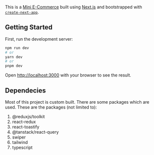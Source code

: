 This is a [Mini E-Commerce](https://mini-commerce-five.vercel.app/) built using [Next.js](https://nextjs.org/) and bootstrapped with [`create-next-app`](https://github.com/vercel/next.js/tree/canary/packages/create-next-app).

## Getting Started

First, run the development server:

```bash
npm run dev
# or
yarn dev
# or
pnpm dev
```

Open [http://localhost:3000](http://localhost:3000) with your browser to see the result.

## Dependecies
Most of this project is custom built. There are some packages which are used. These are the packages (not limited to):
1. @reduxjs/toolkit
2. react-redux
3. react-toastify
4. @tanstack/react-query
5. swiper
6. tailwind
7. typescript
